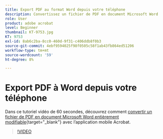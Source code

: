 ```yaml
---
title: Export PDF au format Word depuis votre téléphone
description: Convertissez un fichier de PDF en document Microsoft Word entièrement modifiable avec l’application mobile Acrobat
role: User
product: adobe acrobat
level: Beginner
thumbnail: KT-9753.jpg
KT: 9753
exl-id: 8ab6c2ba-8cc0-460d-9f31-c406ddb8f0b3
source-git-commit: 4ebf9594025f98f0505c58f1ab43fb864ed51206
workflow-type: tm+mt
source-wordcount: '59'
ht-degree: 8%

---
```


# Export PDF à Word depuis votre téléphone

Dans ce tutoriel vidéo de 60 secondes, découvrez comment [convertir un fichier de PDF en document Microsoft Word entièrement modifiable](https://www.adobe.com/fr/acrobat/online/pdf-to-word.html){target="_blank"} avec l’application mobile Acrobat.

>[!VIDEO](https://video.tv.adobe.com/v/340214?quality=12&learn=on&hidetitle=true)
